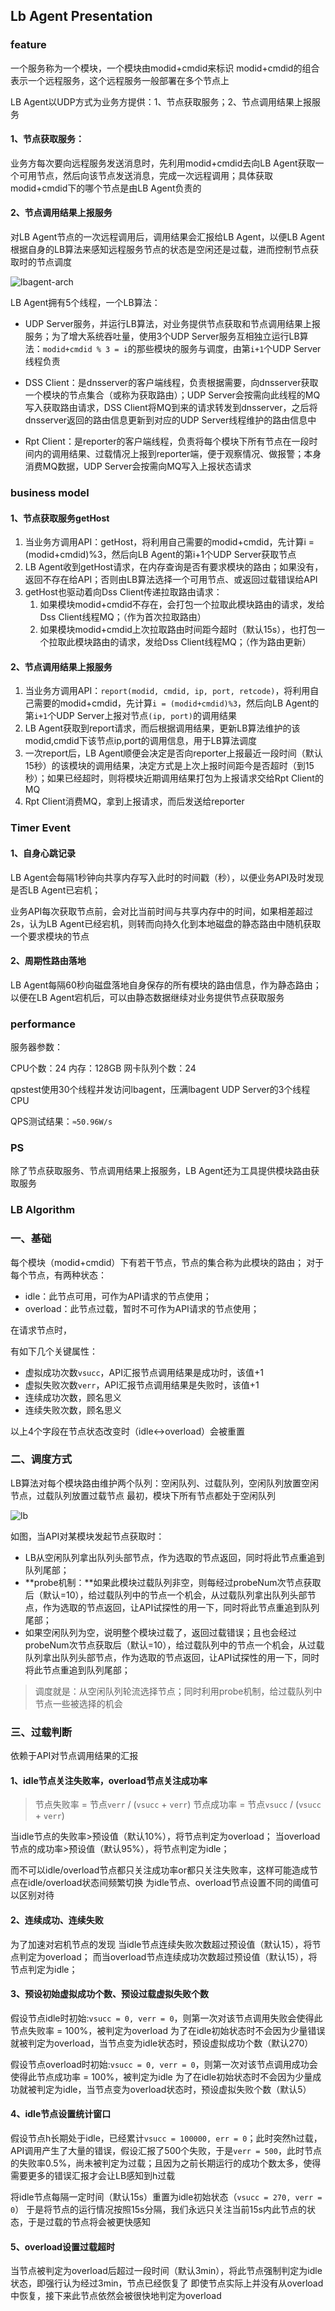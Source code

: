 ## Lb Agent Presentation

### **feature**

一个服务称为一个模块，一个模块由modid+cmdid来标识
modid+cmdid的组合表示一个远程服务，这个远程服务一般部署在多个节点上

LB Agent以UDP方式为业务方提供：1、节点获取服务；2、节点调用结果上报服务
#### 1、节点获取服务：
业务方每次要向远程服务发送消息时，先利用modid+cmdid去向LB Agent获取一个可用节点，然后向该节点发送消息，完成一次远程调用；具体获取modid+cmdid下的哪个节点是由LB Agent负责的

#### 2、节点调用结果上报服务
对LB Agent节点的一次远程调用后，调用结果会汇报给LB Agent，以便LB Agent根据自身的LB算法来感知远程服务节点的状态是空闲还是过载，进而控制节点获取时的节点调度


![lbagent-arch](pictures/Lbagent-Arch.png)

LB Agent拥有5个线程，一个LB算法：

- UDP Server服务，并运行LB算法，对业务提供节点获取和节点调用结果上报服务；为了增大系统吞吐量，使用3个UDP Server服务互相独立运行LB算法：`modid+cmdid % 3 = i`的那些模块的服务与调度，由第`i+1`个UDP Server线程负责

- DSS Client：是dnsserver的客户端线程，负责根据需要，向dnsserver获取一个模块的节点集合（或称为获取路由）；UDP Server会按需向此线程的MQ写入获取路由请求，DSS Client将MQ到来的请求转发到dnsserver，之后将dnsserver返回的路由信息更新到对应的UDP Server线程维护的路由信息中
- Rpt Client：是reporter的客户端线程，负责将每个模块下所有节点在一段时间内的调用结果、过载情况上报到reporter端，便于观察情况、做报警；本身消费MQ数据，UDP Server会按需向MQ写入上报状态请求


### **business model**
#### **1、节点获取服务getHost**

1. 当业务方调用API：getHost，将利用自己需要的modid+cmdid，先计算i = (modid+cmdid)%3，然后向LB Agent的第i+1个UDP Server获取节点
2. LB Agent收到getHost请求，在内存查询是否有要求模块的路由；如果没有，返回不存在给API；否则由LB算法选择一个可用节点、或返回过载错误给API
3. getHost也驱动着向Dss Client传递拉取路由请求：
    1. 如果模块modid+cmdid不存在，会打包一个拉取此模块路由的请求，发给Dss Client线程MQ；（作为首次拉取路由）
    2. 如果模块modid+cmdid上次拉取路由时间距今超时（默认15s），也打包一个拉取此模块路由的请求，发给Dss Client线程MQ；（作为路由更新）


#### **2、节点调用结果上报服务**
1. 当业务方调用API：`report(modid, cmdid, ip, port, retcode)`，将利用自己需要的modid+cmdid，先计算`i = (modid+cmdid)%3`，然后向LB Agent的第`i+1`个UDP Server上报对节点`(ip, port)`的调用结果
2. LB Agent获取到report请求，而后根据调用结果，更新LB算法维护的该modid,cmdid下该节点ip,port的调用信息，用于LB算法调度
3. 一次report后，LB Agent顺便会决定是否向reporter上报最近一段时间（默认15秒）的该模块的调用结果，决定方式是上次上报时间距今是否超时（到15秒）；如果已经超时，则将模块近期调用结果打包为上报请求交给Rpt Client的MQ
4. Rpt Client消费MQ，拿到上报请求，而后发送给reporter

### Timer Event
#### 1、自身心跳记录
LB Agent会每隔1秒钟向共享内存写入此时的时间戳（秒），以便业务API及时发现是否LB Agent已宕机；

业务API每次获取节点前，会对比当前时间与共享内存中的时间，如果相差超过2s，认为LB Agent已经宕机，则转而向持久化到本地磁盘的静态路由中随机获取一个要求模块的节点

#### 2、周期性路由落地
LB Agent每隔60秒向磁盘落地自身保存的所有模块的路由信息，作为静态路由；以便在LB Agent宕机后，可以由静态数据继续对业务提供节点获取服务


### **performance**

服务器参数：

CPU个数：24   内存：128GB   网卡队列个数：24

qpstest使用30个线程并发访问lbagent，压满lbagent UDP Server的3个线程CPU

QPS测试结果：`≈50.96W/s`

### **PS**
除了节点获取服务、节点调用结果上报服务，LB Agent还为工具提供模块路由获取服务


### LB Algorithm

### 一、基础

每个模块（modid+cmdid）下有若干节点，节点的集合称为此模块的路由；
对于每个节点，有两种状态：
- idle：此节点可用，可作为API请求的节点使用；
- overload：此节点过载，暂时不可作为API请求的节点使用；

在请求节点时，

有如下几个关键属性：
- 虚拟成功次数`vsucc`，API汇报节点调用结果是成功时，该值+1
- 虚拟失败次数`verr`，API汇报节点调用结果是失败时，该值+1
- 连续成功次数，顾名思义
- 连续失败次数，顾名思义

以上4个字段在节点状态改变时（idle<->overload）会被重置

### 二、调度方式
LB算法对每个模块路由维护两个队列：空闲队列、过载队列，空闲队列放置空闲节点，过载队列放置过载节点
最初，模块下所有节点都处于空闲队列

![lb](pictures/LB.png)

如图，当API对某模块发起节点获取时：
- LB从空闲队列拿出队列头部节点，作为选取的节点返回，同时将此节点重追到队列尾部；
- **probe机制：**如果此模块过载队列非空，则每经过probeNum次节点获取后（默认=10），给过载队列中的节点一个机会，从过载队列拿出队列头部节点，作为选取的节点返回，让API试探性的用一下，同时将此节点重追到队列尾部；
- 如果空闲队列为空，说明整个模块过载了，返回过载错误；且也会经过probeNum次节点获取后（默认=10），给过载队列中的节点一个机会，从过载队列拿出队列头部节点，作为选取的节点返回，让API试探性的用一下，同时将此节点重追到队列尾部；

>调度就是：从空闲队列轮流选择节点；同时利用probe机制，给过载队列中节点一些被选择的机会


### 三、过载判断

依赖于API对节点调用结果的汇报

#### 1、idle节点关注失败率，overload节点关注成功率
>节点失败率 = 节点`verr` / (`vsucc` + `verr`)
>节点成功率 = 节点`vsucc` / (`vsucc` + `verr`)

当idle节点的失败率>预设值（默认10%），将节点判定为overload；
当overload节点的成功率>预设值（默认95%），将节点判定为idle；

而不可以idle/overload节点都只关注成功率or都只关注失败率，这样可能造成节点在idle/overload状态间频繁切换
为idle节点、overload节点设置不同的阈值可以区别对待

#### 2、连续成功、连续失败
为了加速对宕机节点的发现
当idle节点连续失败次数超过预设值（默认15），将节点判定为overload；
而当overload节点连续成功次数超过预设值（默认15），将节点判定为idle；

#### 3、预设初始虚拟成功个数、预设过载虚拟失败个数

假设节点idle时初始:`vsucc = 0, verr = 0`，则第一次对该节点调用失败会使得此节点失败率 = 100%，被判定为overload
为了在idle初始状态时不会因为少量错误就被判定为overload，当节点变为idle状态时，预设虚拟成功个数（默认270）

假设节点overload时初始:`vsucc = 0, verr = 0`，则第一次对该节点调用成功会使得此节点成功率 = 100%，被判定为idle
为了在idle初始状态时不会因为少量成功就被判定为idle，当节点变为overload状态时，预设虚拟失败个数（默认5）

#### 4、idle节点设置统计窗口

假设节点h长期处于idle，已经累计`vsucc = 100000, err = 0`；此时突然h过载，API调用产生了大量的错误，假设汇报了500个失败，于是`verr = 500`，此时节点的失败率0.5%，尚未被判定为过载；且因为之前长期运行的成功个数太多，使得需要更多的错误汇报才会让LB感知到h过载

将idle节点每隔一定时间（默认15s）重置为idle初始状态（`vsucc = 270, verr = 0`）
于是将节点的运行情况按照15s分隔，我们永远只关注当前15s内此节点的状态，于是过载的节点将会被更快感知

#### 5、overload设置过载超时

当节点被判定为overload后超过一段时间（默认3min），将此节点强制判定为idle状态，即强行认为经过3min，节点已经恢复了
即使节点实际上并没有从overload中恢复，接下来此节点依然会被很快地判定为overload
